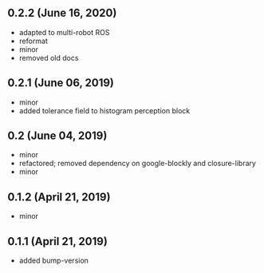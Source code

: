 ## 0.2.2 (June 16, 2020)
  - adapted to multi-robot ROS
  - reformat
  - minor
  - removed old docs

## 0.2.1 (June 06, 2019)
  - minor
  - added tolerance field to histogram perception block

## 0.2 (June 04, 2019)
  - minor
  - refactored; removed dependency on google-blockly and closure-library
  - minor

## 0.1.2 (April 21, 2019)
  - minor

## 0.1.1 (April 21, 2019)
  - added bump-version

